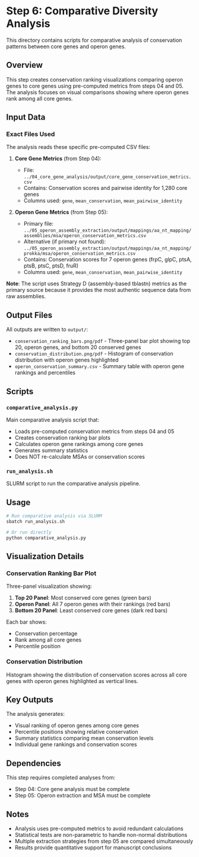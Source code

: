 # Step 6: Comparative Diversity Analysis

This directory contains scripts for comparative analysis of conservation patterns between core genes and operon genes.

## Overview

This step creates conservation ranking visualizations comparing operon genes to core genes using pre-computed metrics from steps 04 and 05. The analysis focuses on visual comparisons showing where operon genes rank among all core genes.

## Input Data

### Exact Files Used

The analysis reads these specific pre-computed CSV files:

1. **Core Gene Metrics** (from Step 04):
   - File: `../04_core_gene_analysis/output/core_gene_conservation_metrics.csv`
   - Contains: Conservation scores and pairwise identity for 1,280 core genes
   - Columns used: `gene`, `mean_conservation`, `mean_pairwise_identity`

2. **Operon Gene Metrics** (from Step 05):
   - Primary file: `../05_operon_assembly_extraction/output/mappings/aa_nt_mapping/assemblies/msa/operon_conservation_metrics.csv`
   - Alternative (if primary not found): `../05_operon_assembly_extraction/output/mappings/aa_nt_mapping/prokka/msa/operon_conservation_metrics.csv`
   - Contains: Conservation scores for 7 operon genes (frpC, glpC, ptsA, ptsB, ptsC, ptsD, fruR)
   - Columns used: `gene`, `mean_conservation`, `mean_pairwise_identity`

**Note**: The script uses Strategy D (assembly-based tblastn) metrics as the primary source because it provides the most authentic sequence data from raw assemblies.

## Output Files

All outputs are written to `output/`:
- `conservation_ranking_bars.png/pdf` - Three-panel bar plot showing top 20, operon genes, and bottom 20 conserved genes
- `conservation_distribution.png/pdf` - Histogram of conservation distribution with operon genes highlighted
- `operon_conservation_summary.csv` - Summary table with operon gene rankings and percentiles

## Scripts

### `comparative_analysis.py`
Main comparative analysis script that:
- Loads pre-computed conservation metrics from steps 04 and 05
- Creates conservation ranking bar plots
- Calculates operon gene rankings among core genes
- Generates summary statistics
- Does NOT re-calculate MSAs or conservation scores

### `run_analysis.sh`
SLURM script to run the comparative analysis pipeline.

## Usage

```bash
# Run comparative analysis via SLURM
sbatch run_analysis.sh

# Or run directly
python comparative_analysis.py
```

## Visualization Details

### Conservation Ranking Bar Plot
Three-panel visualization showing:
1. **Top 20 Panel**: Most conserved core genes (green bars)
2. **Operon Panel**: All 7 operon genes with their rankings (red bars)
3. **Bottom 20 Panel**: Least conserved core genes (dark red bars)

Each bar shows:
- Conservation percentage
- Rank among all core genes
- Percentile position

### Conservation Distribution
Histogram showing the distribution of conservation scores across all core genes with operon genes highlighted as vertical lines.

## Key Outputs

The analysis generates:
- Visual ranking of operon genes among core genes
- Percentile positions showing relative conservation
- Summary statistics comparing mean conservation levels
- Individual gene rankings and conservation scores

## Dependencies

This step requires completed analyses from:
- Step 04: Core gene analysis must be complete
- Step 05: Operon extraction and MSA must be complete

## Notes

- Analysis uses pre-computed metrics to avoid redundant calculations
- Statistical tests are non-parametric to handle non-normal distributions
- Multiple extraction strategies from step 05 are compared simultaneously
- Results provide quantitative support for manuscript conclusions